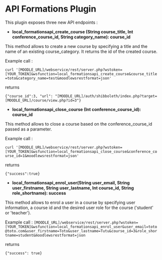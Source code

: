 # API Formations Plugin

This plugin exposes three new API endpoints :

- **local_formationsapi_create_course (String course_title, Int conference_course_id, String category_name): course_id**

This method allows to create a new course by specifying a title and the name of an existing course_category. It returns the id of the created course.

Example call :

`curl '[MOODLE_URL]/webservice/rest/server.php?wstoken=[YOUR_TOKEN]&wsfunction=local_formationsapi_create_course&course_title=toto&category_name=test&moodlewsrestformat=json'`

returns 

`{"course_id":3, "url": "[MOODLE_URL]/auth/shibboleth/index.php?target=[MOODLE_URL]/course/view.php?id=3"}`

- **local_formationsapi_close_course (Int conference_course_id): course_id**

This method allows to close a course based on the conference_course_id passed as a parameter.

Example call :

`curl '[MOODLE_URL]/webservice/rest/server.php?wstoken=[YOUR_TOKEN]&wsfunction=local_formationsapi_close_course&conference_course_id=1&moodlewsrestformat=json'`

returns

`{"success":true}`


- **local_formationsapi_enrol_user(String user_email, String user_firstname, String user_lastname, Int course_id, String role_shortname): success**

This method allows to enrol a user in a course by specifying user information, a course id and the desired user role for the course ('student' or 'teacher').

Example call :
`[MOODLE_URL]/webservice/rest/server.php?wstoken=[YOUR_TOKEN]&wsfunction=local_formationsapi_enrol_user&user_email=toto@toto.com&user_firstname=Toto&user_lastname=Tutu&course_id=3&role_shortname=student&moodlewsrestformat=json`

returns 

`{"success": true}`